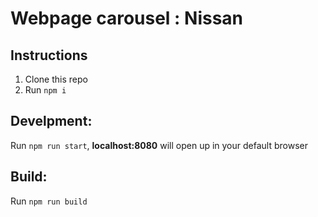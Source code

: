 # Webpage carousel : Nissan

## Instructions
1.  Clone this repo
2.  Run `npm i`

## Develpment: 
Run `npm run start`, **localhost:8080** will open up in your default browser

## Build: 
Run `npm run build`

